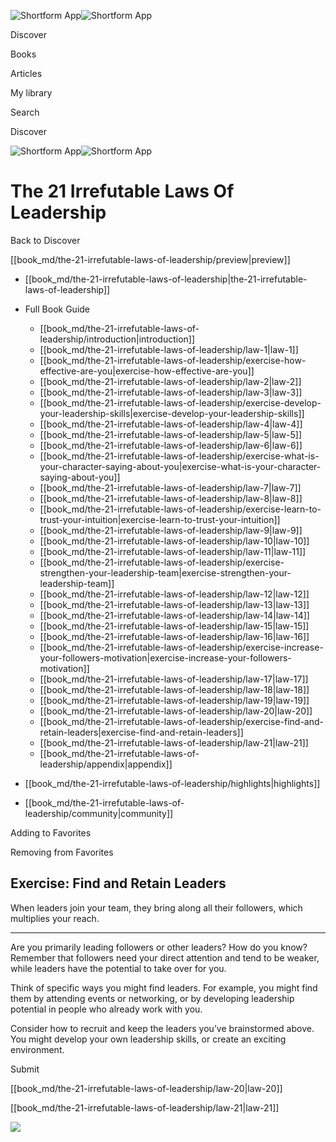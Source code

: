 ![Shortform App](/img/logo.36a2399e.svg)![Shortform App](/img/logo-dark.70c1b072.svg)

Discover

Books

Articles

My library

Search

Discover

![Shortform App](/img/logo.36a2399e.svg)![Shortform App](/img/logo-dark.70c1b072.svg)

# The 21 Irrefutable Laws Of Leadership

Back to Discover

[[book_md/the-21-irrefutable-laws-of-leadership/preview|preview]]

  * [[book_md/the-21-irrefutable-laws-of-leadership|the-21-irrefutable-laws-of-leadership]]
  * Full Book Guide

    * [[book_md/the-21-irrefutable-laws-of-leadership/introduction|introduction]]
    * [[book_md/the-21-irrefutable-laws-of-leadership/law-1|law-1]]
    * [[book_md/the-21-irrefutable-laws-of-leadership/exercise-how-effective-are-you|exercise-how-effective-are-you]]
    * [[book_md/the-21-irrefutable-laws-of-leadership/law-2|law-2]]
    * [[book_md/the-21-irrefutable-laws-of-leadership/law-3|law-3]]
    * [[book_md/the-21-irrefutable-laws-of-leadership/exercise-develop-your-leadership-skills|exercise-develop-your-leadership-skills]]
    * [[book_md/the-21-irrefutable-laws-of-leadership/law-4|law-4]]
    * [[book_md/the-21-irrefutable-laws-of-leadership/law-5|law-5]]
    * [[book_md/the-21-irrefutable-laws-of-leadership/law-6|law-6]]
    * [[book_md/the-21-irrefutable-laws-of-leadership/exercise-what-is-your-character-saying-about-you|exercise-what-is-your-character-saying-about-you]]
    * [[book_md/the-21-irrefutable-laws-of-leadership/law-7|law-7]]
    * [[book_md/the-21-irrefutable-laws-of-leadership/law-8|law-8]]
    * [[book_md/the-21-irrefutable-laws-of-leadership/exercise-learn-to-trust-your-intuition|exercise-learn-to-trust-your-intuition]]
    * [[book_md/the-21-irrefutable-laws-of-leadership/law-9|law-9]]
    * [[book_md/the-21-irrefutable-laws-of-leadership/law-10|law-10]]
    * [[book_md/the-21-irrefutable-laws-of-leadership/law-11|law-11]]
    * [[book_md/the-21-irrefutable-laws-of-leadership/exercise-strengthen-your-leadership-team|exercise-strengthen-your-leadership-team]]
    * [[book_md/the-21-irrefutable-laws-of-leadership/law-12|law-12]]
    * [[book_md/the-21-irrefutable-laws-of-leadership/law-13|law-13]]
    * [[book_md/the-21-irrefutable-laws-of-leadership/law-14|law-14]]
    * [[book_md/the-21-irrefutable-laws-of-leadership/law-15|law-15]]
    * [[book_md/the-21-irrefutable-laws-of-leadership/law-16|law-16]]
    * [[book_md/the-21-irrefutable-laws-of-leadership/exercise-increase-your-followers-motivation|exercise-increase-your-followers-motivation]]
    * [[book_md/the-21-irrefutable-laws-of-leadership/law-17|law-17]]
    * [[book_md/the-21-irrefutable-laws-of-leadership/law-18|law-18]]
    * [[book_md/the-21-irrefutable-laws-of-leadership/law-19|law-19]]
    * [[book_md/the-21-irrefutable-laws-of-leadership/law-20|law-20]]
    * [[book_md/the-21-irrefutable-laws-of-leadership/exercise-find-and-retain-leaders|exercise-find-and-retain-leaders]]
    * [[book_md/the-21-irrefutable-laws-of-leadership/law-21|law-21]]
    * [[book_md/the-21-irrefutable-laws-of-leadership/appendix|appendix]]
  * [[book_md/the-21-irrefutable-laws-of-leadership/highlights|highlights]]
  * [[book_md/the-21-irrefutable-laws-of-leadership/community|community]]



Adding to Favorites 

Removing from Favorites 

## Exercise: Find and Retain Leaders

When leaders join your team, they bring along all their followers, which multiplies your reach.

* * *

Are you primarily leading followers or other leaders? How do you know? Remember that followers need your direct attention and tend to be weaker, while leaders have the potential to take over for you.

Think of specific ways you might find leaders. For example, you might find them by attending events or networking, or by developing leadership potential in people who already work with you.

Consider how to recruit and keep the leaders you’ve brainstormed above. You might develop your own leadership skills, or create an exciting environment.

Submit 

[[book_md/the-21-irrefutable-laws-of-leadership/law-20|law-20]]

[[book_md/the-21-irrefutable-laws-of-leadership/law-21|law-21]]

![](https://bat.bing.com/action/0?ti=56018282&Ver=2&mid=db084a1c-c50e-4993-8929-680e216a457e&sid=f30c5e70639211ee87d33f0876d93783&vid=f30c9700639211eeb3a75d830392c94f&vids=0&msclkid=N&pi=0&lg=en-US&sw=800&sh=600&sc=24&nwd=1&tl=Shortform%20%7C%20Book&p=https%3A%2F%2Fwww.shortform.com%2Fapp%2Fbook%2Fthe-21-irrefutable-laws-of-leadership%2Fexercise-find-and-retain-leaders&r=&lt=417&evt=pageLoad&sv=1&rn=817365)
